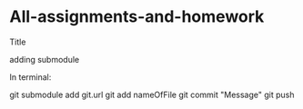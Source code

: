 # All-assignments-and-homework
Title

adding submodule

  In terminal:

  git submodule add git.url
  git add nameOfFile
  git commit "Message"
  git push
